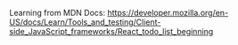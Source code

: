 Learning from MDN Docs: https://developer.mozilla.org/en-US/docs/Learn/Tools_and_testing/Client-side_JavaScript_frameworks/React_todo_list_beginning